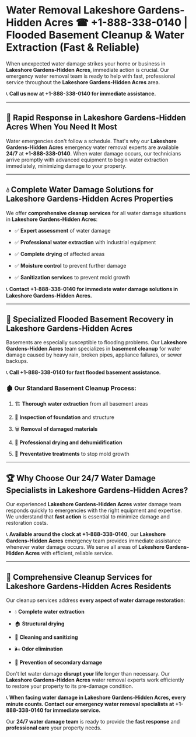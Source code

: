 # Water Removal Lakeshore Gardens-Hidden Acres ☎ +1-888-338-0140 | Flooded Basement Cleanup & Water Extraction (Fast & Reliable)

When unexpected water damage strikes your home or business in **Lakeshore Gardens-Hidden Acres**, immediate action is crucial. Our emergency water removal team is ready to help with fast, professional service throughout the **Lakeshore Gardens-Hidden Acres** area. 

📞 **Call us now at +1-888-338-0140 for immediate assistance.**
---
## 🚀 Rapid Response in Lakeshore Gardens-Hidden Acres When You Need It Most
Water emergencies don't follow a schedule. That's why our **Lakeshore Gardens-Hidden Acres** emergency water removal experts are available **24/7** at **+1-888-338-0140**. When water damage occurs, our technicians arrive promptly with advanced equipment to begin water extraction immediately, minimizing damage to your property.
---
## 💧 Complete Water Damage Solutions for Lakeshore Gardens-Hidden Acres Properties
We offer **comprehensive cleanup services** for all water damage situations in **Lakeshore Gardens-Hidden Acres**:
- ✅ **Expert assessment** of water damage  
- ✅ **Professional water extraction** with industrial equipment  
- ✅ **Complete drying** of affected areas  
- ✅ **Moisture control** to prevent further damage  
- ✅ **Sanitization services** to prevent mold growth  
📞 **Contact +1-888-338-0140 for immediate water damage solutions in Lakeshore Gardens-Hidden Acres.**
---
## 🌊 Specialized Flooded Basement Recovery in Lakeshore Gardens-Hidden Acres
Basements are especially susceptible to flooding problems. Our **Lakeshore Gardens-Hidden Acres** team specializes in **basement cleanup** for water damage caused by heavy rain, broken pipes, appliance failures, or sewer backups. 
📞 **Call +1-888-338-0140 for fast flooded basement assistance.**
### 🏚️ Our Standard Basement Cleanup Process:
1. 🏗️ **Thorough water extraction** from all basement areas  
2. 🔎 **Inspection of foundation** and structure  
3. 🗑️ **Removal of damaged materials**  
4. 💨 **Professional drying and dehumidification**  
5. 🚫 **Preventative treatments** to stop mold growth  
---
## 🏆 Why Choose Our 24/7 Water Damage Specialists in Lakeshore Gardens-Hidden Acres?
Our experienced **Lakeshore Gardens-Hidden Acres** water damage team responds quickly to emergencies with the right equipment and expertise. We understand that **fast action** is essential to minimize damage and restoration costs.
📞 **Available around the clock at +1-888-338-0140**, our **Lakeshore Gardens-Hidden Acres** emergency team provides immediate assistance whenever water damage occurs. We serve all areas of **Lakeshore Gardens-Hidden Acres** with efficient, reliable service.
---
## 🧹 Comprehensive Cleanup Services for Lakeshore Gardens-Hidden Acres Residents
Our cleanup services address **every aspect of water damage restoration**:
- 💧 **Complete water extraction**  
- 🏠 **Structural drying**  
- 🧼 **Cleaning and sanitizing**  
- 🌬️ **Odor elimination**  
- 🚫 **Prevention of secondary damage**  
Don't let water damage **disrupt your life** longer than necessary. Our **Lakeshore Gardens-Hidden Acres** water removal experts work efficiently to restore your property to its pre-damage condition.
📞 **When facing water damage in Lakeshore Gardens-Hidden Acres, every minute counts. Contact our emergency water removal specialists at +1-888-338-0140 for immediate service.**
Our **24/7 water damage team** is ready to provide the **fast response** and **professional care** your property needs.
